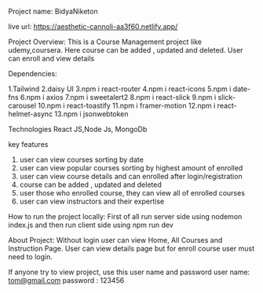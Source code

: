 Project name: BidyaNiketon

live url: https://aesthetic-cannoli-aa3f60.netlify.app/

Project Overview: This is a Course Management  project like udemy,coursera. Here course can be added , updated and deleted. User can enroll and view details

Dependencies:

1.Tailwind
2.daisy UI
3.npm i react-router
4.npm i react-icons
5.npm i date-fns
6.npm i axios
7.npm i sweetalert2
8.npm i react-slick
9.npm i slick-carousel
10.npm i react-toastify
11.npm i framer-motion
12.npm i react-helmet-async
13.npm i jsonwebtoken

Technologies
React JS,Node Js, MongoDb

key features

1. user can view courses sorting by date
2. user can view popular courses sorting by highest amount of enrolled 
3. user can view course details and can enrolled after login/registration
4. course can be added , updated and deleted
5. user those who enrolled course, they can view all of enrolled courses 
6. user can view instructors and their expertise

How to run the project locally: First of all run server side using nodemon index.js and then run client side using npm run dev

About Project: Without login user can view Home, All Courses and Instruction Page. User can view details page but for enroll course user must need to login.

If anyone try to view project, use this user name and password user name: tom@gmail.com password : 123456
